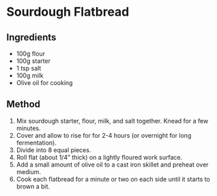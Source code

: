 # Sourdough Flatbread

## Ingredients

- 100g flour
- 100g starter
- 1 tsp salt
- 100g milk
- Olive oil for cooking


## Method

1. Mix sourdough starter, flour, milk, and salt together. Knead for a few minutes.
2. Cover and allow to rise for for 2-4 hours (or overnight for long fermentation).
3. Divide into 8 equal pieces.
4. Roll flat (about 1/4” thick) on a lightly floured work surface.
5. Add a small amount of olive oil to a cast iron skillet and preheat over medium.
6. Cook each flatbread for a minute or two on each side until it starts to brown a bit. 
